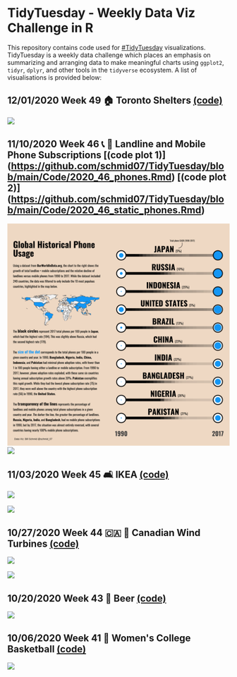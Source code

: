 # TidyTuesday - Weekly Data Viz Challenge in R
This repository contains code used for [#TidyTuesday](https://github.com/rfordatascience/tidytuesday) visualizations.  TidyTuesday is a weekly data challenge which places an emphasis on summarizing and arranging data to make meaningful charts using `ggplot2`, `tidyr`, `dplyr`, and other tools in the `tidyverse` ecosystem. A list of visualisations is provided below:

## 12/01/2020 Week 49 🏠 Toronto Shelters [(code)](https://github.com/schmid07/TidyTuesday/blob/main/Code/2020_49_tor_shelters.Rmd)

![](plots/shelters.gif)

## 11/10/2020 Week 46 📞 📱 Landline and Mobile Phone Subscriptions [(code plot 1)] (https://github.com/schmid07/TidyTuesday/blob/main/Code/2020_46_phones.Rmd) [(code plot 2)] (https://github.com/schmid07/TidyTuesday/blob/main/Code/2020_46_static_phones.Rmd) 

![](plots/tt46_phone_plot.png)
![](plots/phones.gif)

## 11/03/2020 Week 45 🛋️ IKEA [(code)](https://github.com/schmid07/TidyTuesday/blob/main/Code/ikea1.r)

![](plots/ikea1.png)

![](plots/ikea.png)

## 10/27/2020 Week 44 🇨🇦 💨 Canadian Wind Turbines [(code)](https://github.com/schmid07/TidyTuesday/blob/main/Code/2020_44_wind_turbines.Rmd)

![](plots/Ontario_Wind_Turbines.gif)

![](plots/Ontario_Wind_Turbines.png)

## 10/20/2020 Week 43 🍻 Beer [(code)](https://github.com/schmid07/TidyTuesday/blob/main/Code/beer.r)

![](plots/beer.png)

## 10/06/2020 Week 41 🏀 Women's College Basketball [(code)](https://github.com/schmid07/TidyTuesday/blob/main/Code/women_bball.R)

![](https://github.com/schmid07/TidyTuesday/blob/main/plots/tt_2020_week41.png)


